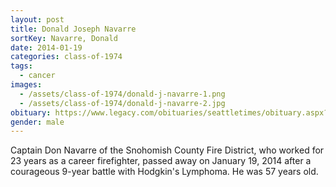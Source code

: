 ```yaml
---
layout: post
title: Donald Joseph Navarre
sortKey: Navarre, Donald
date: 2014-01-19
categories: class-of-1974
tags:
  - cancer
images:
  - /assets/class-of-1974/donald-j-navarre-1.png
  - /assets/class-of-1974/donald-j-navarre-2.jpg
obituary: https://www.legacy.com/obituaries/seattletimes/obituary.aspx?pid=169346048
gender: male
---
```

Captain Don Navarre of the Snohomish County Fire District, who worked for 23 years as a career firefighter, passed away on January 19, 2014 after a courageous 9-year battle with Hodgkin's Lymphoma. He was 57 years old.
